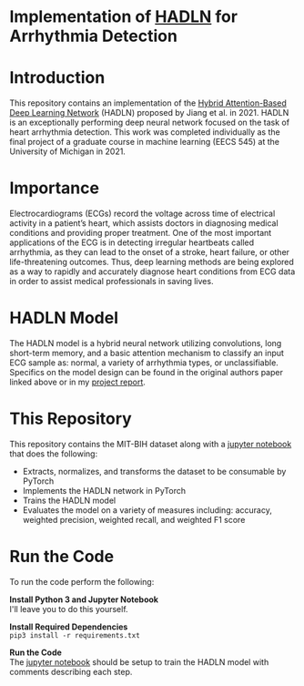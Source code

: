 # Implementation of [HADLN](https://www.ncbi.nlm.nih.gov/pmc/articles/PMC8289344/) for Arrhythmia Detection

# Introduction
This repository contains an implementation of the [Hybrid Attention-Based Deep Learning Network](https://www.ncbi.nlm.nih.gov/pmc/articles/PMC8289344/) (HADLN) proposed by Jiang et al. in 2021. HADLN is an exceptionally performing deep neural network focused on the task of heart arrhythmia detection. This work was completed individually as the final project of a graduate course in machine learning (EECS 545) at the University of Michigan in 2021.

# Importance
Electrocardiograms (ECGs) record the voltage across time of electrical activity in a patient’s heart, which assists doctors in diagnosing medical conditions and providing proper treatment. One of the most important applications of the ECG is in detecting irregular heartbeats called arrhythmia, as they can lead to the onset of a stroke, heart failure, or other life-threatening outcomes. Thus, deep learning methods are being explored as a way to rapidly and accurately diagnose heart conditions from ECG data in order to assist medical professionals in saving lives.

# HADLN Model
The HADLN model is a hybrid neural network utilizing convolutions, long short-term memory, and a basic attention mechanism to classify an input ECG sample as: normal, a variety of arrhythmia types, or unclassifiable. Specifics on the model design can be found in the original authors paper linked above or in my [project report](Project-Report.pdf).

# This Repository
This repository contains the MIT-BIH dataset along with a [jupyter notebook](hadln.ipynb) that does the following:
- Extracts, normalizes, and transforms the dataset to be consumable by PyTorch
- Implements the HADLN network in PyTorch
- Trains the HADLN model
- Evaluates the model on a variety of measures including: accuracy, weighted precision, weighted recall, and weighted F1 score

# Run the Code
To run the code perform the following:

**Install Python 3 and Jupyter Notebook**  
I'll leave you to do this yourself.

**Install Required Dependencies**  
``pip3 install -r requirements.txt``

**Run the Code**  
The [jupyter notebook](hadln.ipynb) should be setup to train the HADLN model with comments describing each step.
